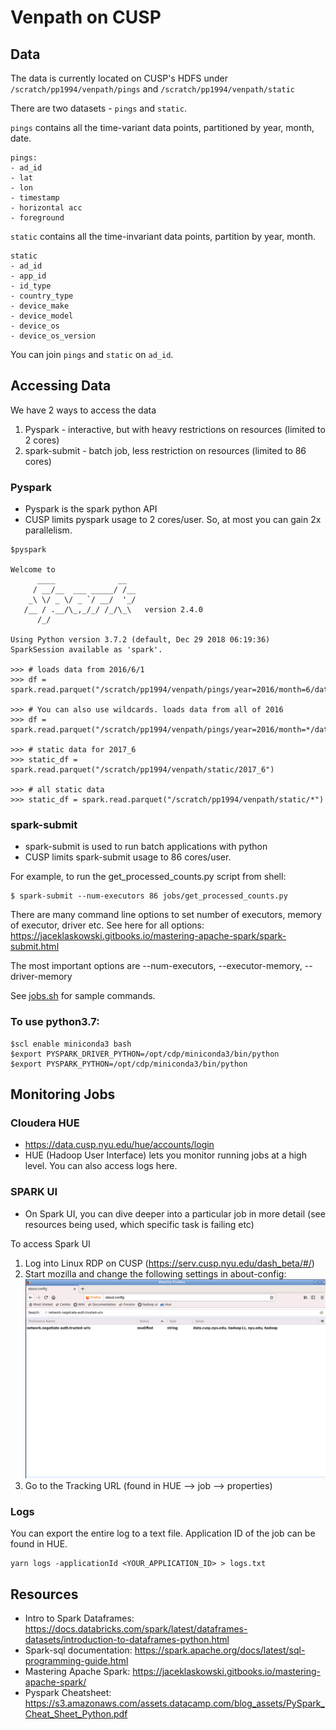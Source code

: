 # Venpath on CUSP 

## Data

The data is currently located on CUSP's HDFS under `/scratch/pp1994/venpath/pings` and  `/scratch/pp1994/venpath/static`

There are two datasets - `pings` and `static`. 

`pings` contains all the time-variant data points, partitioned by year, month, date.

```
pings:
- ad_id
- lat
- lon
- timestamp
- horizontal acc
- foreground
```

`static` contains all the time-invariant data points, partition by year, month.
```
static
- ad_id
- app_id
- id_type
- country_type
- device_make
- device_model
- device_os
- device_os_version
```

You can join `pings` and `static` on `ad_id`.

## Accessing Data

We have 2 ways to access the data
1. Pyspark - interactive, but with heavy restrictions on resources (limited to 2 cores)
2. spark-submit - batch job, less restriction on resources (limited to 86 cores)

### Pyspark

- Pyspark is the spark python API
- CUSP limits pyspark usage to 2 cores/user. So, at most you can gain 2x parallelism.    
```
$pyspark

Welcome to
      ____              __
     / __/__  ___ _____/ /__
    _\ \/ _ \/ _ `/ __/  '_/
   /__ / .__/\_,_/_/ /_/\_\   version 2.4.0
      /_/

Using Python version 3.7.2 (default, Dec 29 2018 06:19:36)
SparkSession available as 'spark'.

>>> # loads data from 2016/6/1
>>> df = spark.read.parquet("/scratch/pp1994/venpath/pings/year=2016/month=6/date=1")

>>> # You can also use wildcards. loads data from all of 2016
>>> df = spark.read.parquet("/scratch/pp1994/venpath/pings/year=2016/month=*/date=*")

>>> # static data for 2017_6
>>> static_df = spark.read.parquet("/scratch/pp1994/venpath/static/2017_6")

>>> # all static data
>>> static_df = spark.read.parquet("/scratch/pp1994/venpath/static/*")

```

### spark-submit 

- spark-submit is used to run batch applications with python
- CUSP limits spark-submit usage to 86 cores/user. 

For example, to run the get_processed_counts.py script from shell:
```
$ spark-submit --num-executors 86 jobs/get_processed_counts.py
```

There are many command line options to set number of executors, memory of executor, driver etc. See here for all options: 
https://jaceklaskowski.gitbooks.io/mastering-apache-spark/spark-submit.html

The most important options are --num-executors, --executor-memory, --driver-memory

See [jobs.sh](jobs.sh) for sample commands. 

### To use python3.7:

```
$scl enable miniconda3 bash
$export PYSPARK_DRIVER_PYTHON=/opt/cdp/miniconda3/bin/python
$export PYSPARK_PYTHON=/opt/cdp/miniconda3/bin/python
```

## Monitoring Jobs
 

### Cloudera HUE 
- https://data.cusp.nyu.edu/hue/accounts/login
- HUE (Hadoop User Interface) lets you monitor running jobs at a high level. You can also access logs here.

### SPARK UI

- On Spark UI, you can dive deeper into a particular job in more detail (see resources being used, which specific task is failing etc)

To access Spark UI
1. Log into Linux RDP on CUSP (https://serv.cusp.nyu.edu/dash_beta/#/)
2. Start mozilla and change the following settings in about-config:
![](assets/mozilla-settings.png)
3. Go to the Tracking URL (found in HUE --> job --> properties)

### Logs

You can export the entire log to a text file. Application ID of the job can be found in HUE. 
```
yarn logs -applicationId <YOUR_APPLICATION_ID> > logs.txt  
```


## Resources

- Intro to Spark Dataframes: https://docs.databricks.com/spark/latest/dataframes-datasets/introduction-to-dataframes-python.html 
- Spark-sql documentation: https://spark.apache.org/docs/latest/sql-programming-guide.html
- Mastering Apache Spark: https://jaceklaskowski.gitbooks.io/mastering-apache-spark/
- Pyspark Cheatsheet: https://s3.amazonaws.com/assets.datacamp.com/blog_assets/PySpark_Cheat_Sheet_Python.pdf

